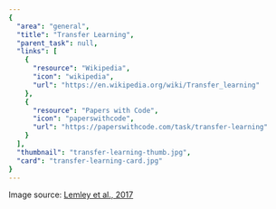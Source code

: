 ```yaml
---
{
  "area": "general",
  "title": "Transfer Learning",
  "parent_task": null,
  "links": [
    {
      "resource": "Wikipedia",
      "icon": "wikipedia",
      "url": "https://en.wikipedia.org/wiki/Transfer_learning"
    },
    {
      "resource": "Papers with Code",
      "icon": "paperswithcode",
      "url": "https://paperswithcode.com/task/transfer-learning"
    }
  ],
  "thumbnail": "transfer-learning-thumb.jpg",
  "card": "transfer-learning-card.jpg"
}
---
```

Image source: [Lemley et al., 2017](http://ceur-ws.org/Vol-1964/NN1.pdf)
